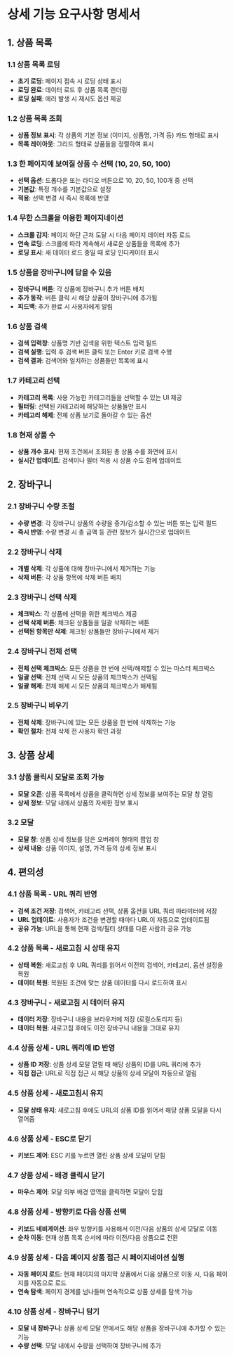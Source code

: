 # 상세 기능 요구사항 명세서

## 1. 상품 목록

### 1.1 상품 목록 로딩
- **초기 로딩**: 페이지 접속 시 로딩 상태 표시
- **로딩 완료**: 데이터 로드 후 상품 목록 렌더링
- **로딩 실패**: 에러 발생 시 재시도 옵션 제공

### 1.2 상품 목록 조회
- **상품 정보 표시**: 각 상품의 기본 정보 (이미지, 상품명, 가격 등) 카드 형태로 표시
- **목록 레이아웃**: 그리드 형태로 상품들을 정렬하여 표시

### 1.3 한 페이지에 보여질 상품 수 선택 (10, 20, 50, 100)
- **선택 옵션**: 드롭다운 또는 라디오 버튼으로 10, 20, 50, 100개 중 선택
- **기본값**: 특정 개수를 기본값으로 설정
- **적용**: 선택 변경 시 즉시 목록에 반영

### 1.4 무한 스크롤을 이용한 페이지네이션
- **스크롤 감지**: 페이지 하단 근처 도달 시 다음 페이지 데이터 자동 로드
- **연속 로딩**: 스크롤에 따라 계속해서 새로운 상품들을 목록에 추가
- **로딩 표시**: 새 데이터 로드 중일 때 로딩 인디케이터 표시

### 1.5 상품을 장바구니에 담을 수 있음
- **장바구니 버튼**: 각 상품에 장바구니 추가 버튼 배치
- **추가 동작**: 버튼 클릭 시 해당 상품이 장바구니에 추가됨
- **피드백**: 추가 완료 시 사용자에게 알림

### 1.6 상품 검색
- **검색 입력창**: 상품명 기반 검색을 위한 텍스트 입력 필드
- **검색 실행**: 입력 후 검색 버튼 클릭 또는 Enter 키로 검색 수행
- **검색 결과**: 검색어와 일치하는 상품들만 목록에 표시

### 1.7 카테고리 선택
- **카테고리 목록**: 사용 가능한 카테고리들을 선택할 수 있는 UI 제공
- **필터링**: 선택된 카테고리에 해당하는 상품들만 표시
- **카테고리 해제**: 전체 상품 보기로 돌아갈 수 있는 옵션

### 1.8 현재 상품 수
- **상품 개수 표시**: 현재 조건에서 조회된 총 상품 수를 화면에 표시
- **실시간 업데이트**: 검색이나 필터 적용 시 상품 수도 함께 업데이트

## 2. 장바구니

### 2.1 장바구니 수량 조절
- **수량 변경**: 각 장바구니 상품의 수량을 증가/감소할 수 있는 버튼 또는 입력 필드
- **즉시 반영**: 수량 변경 시 총 금액 등 관련 정보가 실시간으로 업데이트

### 2.2 장바구니 삭제
- **개별 삭제**: 각 상품에 대해 장바구니에서 제거하는 기능
- **삭제 버튼**: 각 상품 항목에 삭제 버튼 배치

### 2.3 장바구니 선택 삭제
- **체크박스**: 각 상품에 선택을 위한 체크박스 제공
- **선택 삭제 버튼**: 체크된 상품들을 일괄 삭제하는 버튼
- **선택된 항목만 삭제**: 체크된 상품들만 장바구니에서 제거

### 2.4 장바구니 전체 선택
- **전체 선택 체크박스**: 모든 상품을 한 번에 선택/해제할 수 있는 마스터 체크박스
- **일괄 선택**: 전체 선택 시 모든 상품의 체크박스가 선택됨
- **일괄 해제**: 전체 해제 시 모든 상품의 체크박스가 해제됨

### 2.5 장바구니 비우기
- **전체 삭제**: 장바구니에 있는 모든 상품을 한 번에 삭제하는 기능
- **확인 절차**: 전체 삭제 전 사용자 확인 과정

## 3. 상품 상세

### 3.1 상품 클릭시 모달로 조회 가능
- **모달 오픈**: 상품 목록에서 상품을 클릭하면 상세 정보를 보여주는 모달 창 열림
- **상세 정보**: 모달 내에서 상품의 자세한 정보 표시

### 3.2 모달
- **모달 창**: 상품 상세 정보를 담은 오버레이 형태의 팝업 창
- **상세 내용**: 상품 이미지, 설명, 가격 등의 상세 정보 표시

## 4. 편의성

### 4.1 상품 목록 - URL 쿼리 반영
- **검색 조건 저장**: 검색어, 카테고리 선택, 상품 옵션을 URL 쿼리 파라미터에 저장
- **URL 업데이트**: 사용자가 조건을 변경할 때마다 URL이 자동으로 업데이트됨
- **공유 가능**: URL을 통해 현재 검색/필터 상태를 다른 사람과 공유 가능

### 4.2 상품 목록 - 새로고침 시 상태 유지
- **상태 복원**: 새로고침 후 URL 쿼리를 읽어서 이전의 검색어, 카테고리, 옵션 설정을 복원
- **데이터 복원**: 복원된 조건에 맞는 상품 데이터를 다시 로드하여 표시

### 4.3 장바구니 - 새로고침 시 데이터 유지
- **데이터 저장**: 장바구니 내용을 브라우저에 저장 (로컬스토리지 등)
- **데이터 복원**: 새로고침 후에도 이전 장바구니 내용을 그대로 유지

### 4.4 상품 상세 - URL 쿼리에 ID 반영
- **상품 ID 저장**: 상품 상세 모달 열릴 때 해당 상품의 ID를 URL 쿼리에 추가
- **직접 접근**: URL로 직접 접근 시 해당 상품의 상세 모달이 자동으로 열림

### 4.5 상품 상세 - 새로고침시 유지
- **모달 상태 유지**: 새로고침 후에도 URL의 상품 ID를 읽어서 해당 상품 모달을 다시 열어줌

### 4.6 상품 상세 - ESC로 닫기
- **키보드 제어**: ESC 키를 누르면 열린 상품 상세 모달이 닫힘

### 4.7 상품 상세 - 배경 클릭시 닫기
- **마우스 제어**: 모달 외부 배경 영역을 클릭하면 모달이 닫힘

### 4.8 상품 상세 - 방향키로 다음 상품 선택
- **키보드 네비게이션**: 좌우 방향키를 사용해서 이전/다음 상품의 상세 모달로 이동
- **순차 이동**: 현재 상품 목록 순서에 따라 이전/다음 상품으로 전환

### 4.9 상품 상세 - 다음 페이지 상품 접근 시 페이지네이션 실행
- **자동 페이지 로드**: 현재 페이지의 마지막 상품에서 다음 상품으로 이동 시, 다음 페이지를 자동으로 로드
- **연속 탐색**: 페이지 경계를 넘나들며 연속적으로 상품 상세를 탐색 가능

### 4.10 상품 상세 - 장바구니 담기
- **모달 내 장바구니**: 상품 상세 모달 안에서도 해당 상품을 장바구니에 추가할 수 있는 기능
- **수량 선택**: 모달 내에서 수량을 선택하여 장바구니에 추가
